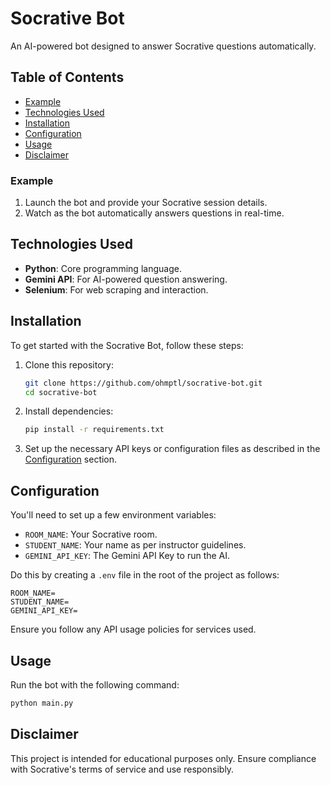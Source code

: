 # Socrative Bot

An AI-powered bot designed to answer Socrative questions automatically.

## Table of Contents

- [Example](#example)
- [Technologies Used](#technologies-used)
- [Installation](#installation)
- [Configuration](#configuration)
- [Usage](#usage)
- [Disclaimer](#disclaimer)

### Example

1. Launch the bot and provide your Socrative session details.
2. Watch as the bot automatically answers questions in real-time.

## Technologies Used

- **Python**: Core programming language.
- **Gemini API**: For AI-powered question answering.
- **Selenium**: For web scraping and interaction.

## Installation

To get started with the Socrative Bot, follow these steps:

1. Clone this repository:
   ```bash
   git clone https://github.com/ohmptl/socrative-bot.git
   cd socrative-bot
   ```

2. Install dependencies:
   ```bash
   pip install -r requirements.txt
   ```

3. Set up the necessary API keys or configuration files as described in the [Configuration](#configuration) section.

## Configuration

You'll need to set up a few environment variables:

* `ROOM_NAME`: Your Socrative room.
* `STUDENT_NAME`: Your name as per instructor guidelines.
* `GEMINI_API_KEY`: The Gemini API Key to run the AI.

Do this by creating a `.env` file in the root of the project as follows:

```env
ROOM_NAME=
STUDENT_NAME=
GEMINI_API_KEY=
```

Ensure you follow any API usage policies for services used.

## Usage

Run the bot with the following command:

```bash
python main.py
```

## Disclaimer

This project is intended for educational purposes only. Ensure compliance with Socrative's terms of service and use responsibly.
